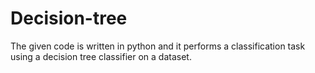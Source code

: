 # Decision-tree
The given code is written in python and it performs a classification task using a decision tree classifier on a dataset.
